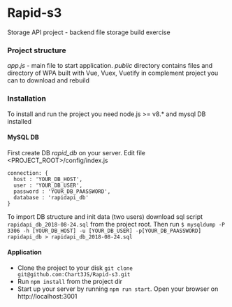 # Rapid-s3 #
Storage API project - backend file storage build exercise

### Project structure ###
*app.js* - main file to start application.
*public* directory contains files and directory of WPA built with Vue, Vuex, Vuetify in complement project you can to download and rebuild

### Installation ###
To install and run the project you need node.js >= v8.* and mysql DB installed
#### MySQL DB ####
First create DB *rapid_db* on your server. 
Edit file <PROJECT_ROOT>/config/index.js
``` 
connection: {
  host : 'YOUR_DB_HOST',
  user : 'YOUR_DB_USER',
  password : 'YOUR_DB_PAASSWORD',
  database : 'rapidapi_db'
} 
```
To import DB structure and init data (two users) download sql script ``` rapidapi_db_2018-08-24.sql ``` from the project root.
Then run ``` $ mysqldump -P 3306 -h [YOUR_DB_HOST] -u [YOUR_DB_USER] -p[YOUR_DB_PAASSWORD] rapidapi_db > rapidapi_db_2018-08-24.sql  ```
#### Application ####
* Clone the project to your disk ``` git clone git@github.com:Chart3JS/Rapid-s3.git ```
* Run ``` npm install ``` from the project dir
* Start up your server by running ``` npm run start ```. Open your browser on http://localhost:3001

